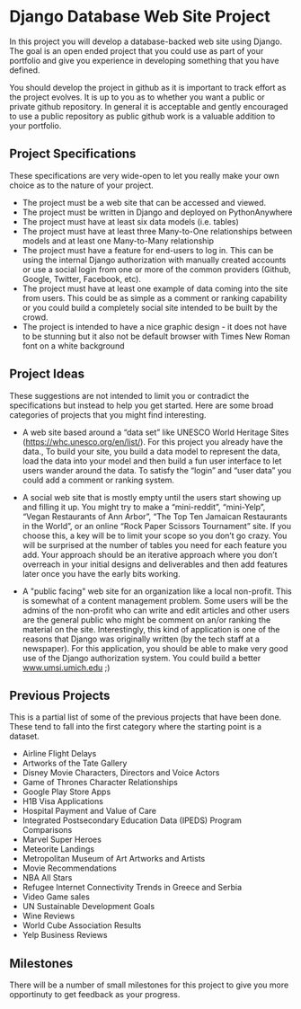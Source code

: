 Django Database Web Site Project
================================

In this project you will develop a database-backed web site using Django. The goal is an open ended project that you could use as part of your portfolio and give you experience in developing something that you have defined.

You should develop the project in github as it is important to track effort as the project evolves.  It is up to you as to whether you want a public or private github repository.  In general it is acceptable and gently encouraged to use a public repository as public github work is a valuable addition to your portfolio.

Project Specifications 
----------------------

These specifications are very wide-open to let you really make your own choice as to the nature of your project.

* The project must be a web site that can be accessed and viewed.
* The project must be written in Django and deployed on PythonAnywhere
* The project must have at least six data models (i.e. tables)
* The project must have at least three Many-to-One relationships between models and at least one Many-to-Many relationship
* The project must have a feature for end-users to log in.  This can be using the internal Django authorization with manually created accounts or use a social login from one or more of the common providers (Github, Google, Twitter, Facebook, etc).
* The project must have at least one example of data coming into the site from users.  This could be as simple as a comment or ranking capability or you could build a completely social site intended to be built by the crowd.
* The project is intended to have a nice graphic design - it does not have to be stunning but it also not be default browser with Times New Roman font on a white background

Project Ideas
-------------

These suggestions are not intended to limit you or contradict the specifications but instead to help you get started.  Here are some broad categories of projects that you might find interesting.

* A web site based around a “data set” like UNESCO World Heritage Sites (https://whc.unesco.org/en/list/). For this project you already have the data., To build your site, you build a data model to represent the data, load the data into your model and then build a fun user interface to let users wander around the data.  To satisfy the “login” and “user data” you could add a comment or ranking system.

* A social web site that is mostly empty until the users start showing up and filling it up.  You might try to make a “mini-reddit”, “mini-Yelp”, “Vegan Restaurants of Ann Arbor”, “The Top Ten Jamaican Restaurants in the World”, or an online “Rock Paper Scissors Tournament” site.  If you choose this, a key will be to limit your scope so you don’t go crazy.  You will be surprised at the number of tables you need for each feature you add.  Your approach should be an iterative approach where you don’t overreach in your initial designs and deliverables and then add features later once you have the early bits working.

* A "public facing" web site for an organization like a local non-profit.  This is somewhat of a content management problem.  Some users will be the admins of the non-profit who can write and edit articles and other users are the general public who might be comment on an/or ranking the material on the site.  Interestingly, this kind of application is one of the reasons that Django was originally written (by the tech staff at a newspaper).  For this application, you should be able to make very good use of the Django authorization system.  You could build a better www.umsi.umich.edu ;)

Previous Projects
-----------------

This is a partial list of some of the previous projects that have been done.  These tend to fall into the first category where the starting point is a dataset.

* Airline Flight Delays
* Artworks of the Tate Gallery
* Disney Movie Characters, Directors and Voice Actors
* Game of Thrones Character Relationships
* Google Play Store Apps
* H1B Visa Applications
* Hospital Payment and Value of Care
* Integrated Postsecondary Education Data (IPEDS) Program Comparisons
* Marvel Super Heroes
* Meteorite Landings
* Metropolitan Museum of Art Artworks and Artists
* Movie Recommendations
* NBA All Stars
* Refugee Internet Connectivity Trends in Greece and Serbia
* Video Game sales
* UN Sustainable Development Goals
* Wine Reviews
* World Cube Association Results
* Yelp Business Reviews


Milestones
----------

There will be a number of small milestones for this project to give you
more opportinuty to get feedback as your progress.



